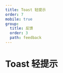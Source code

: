 ```yaml
---
title: Toast 轻提示
order: 7
mobile: true
group:
  title: 反馈
  order: 3
  path: feedback
---
```


# Toast 轻提示

<code src="../demo/Toast.tsx"></code>
<API src="../src/Toast.tsx"></API>

